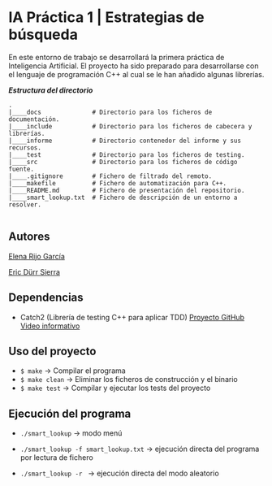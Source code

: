 # IA Práctica 1 | Estrategias de búsqueda
En este entorno de trabajo se desarrollará la primera práctica de Inteligencia
Artificial. El proyecto ha sido preparado para desarrollarse con el lenguaje de
programación C++ al cual se le han añadido algunas librerías.


***Estructura del directorio***

```
.
|____docs              # Directorio para los ficheros de documentación.
|____include           # Directorio para los ficheros de cabecera y librerías.
|____informe           # Directorio contenedor del informe y sus recursos.
|____test              # Directorio para los ficheros de testing.
|____src               # Directorio para los ficheros de código fuente.
|____.gitignore        # Fichero de filtrado del remoto.
|____makefile          # Fichero de automatización para C++.
|____README.md         # Fichero de presentación del repositorio.
|____smart_lookup.txt  # Fichero de descripción de un entorno a resolver.


```

## Autores
[Elena Rijo García](alu0101265421@ull.edu.es)

[Eric Dürr Sierra](eric.durr.20@ull.edu.es) 
## Dependencias

- Catch2 (Librería de testing C++ para aplicar TDD)
    [Proyecto GitHub](https://github.com/catchorg/Catch2)
    [Video informativo](https://www.youtube.com/watch?v=CGuWYqHsOxI)

## Uso del proyecto

- ```$ make``` -> Compilar el programa
- ```$ make clean``` -> Eliminar los ficheros de construcción y el binario
- ```$ make test``` -> Compilar y ejecutar los tests del proyecto

## Ejecución del programa

- ```./smart_lookup``` -> modo menú
- ```./smart_lookup -f smart_lookup.txt``` -> ejecución directa del programa por lectura de fichero

- ```./smart_lookup -r ``` -> ejecución directa del modo aleatorio
